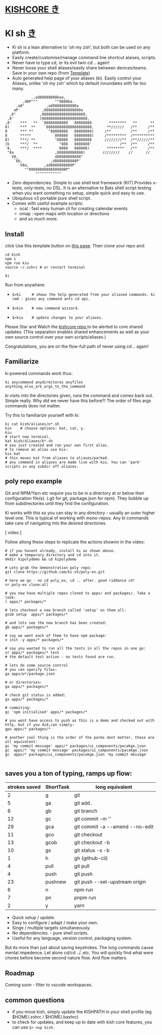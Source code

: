 #  <a href=https://github.com/ki-sh/kishcore > KISHCORE き </a>

# KI sh <a href=https://en.wikipedia.org/wiki/Qi > き </a>

* Ki sh is a lean alternative to 'oh my zsh', but both can be used on any platform.
* Easily create/customise/manage command line shortcut alaises, scripts.
* Never have to type cd, or its evil twin cd .. again!
* Never loose your shell aliases/easily share between devices/teams. Save in your own repo (from <a href=https://github.com/ki-sh/kish >Template</a>)
* Auto generated help page of your aliases (ki). Easily control your Aliases, unlike 'oh my zsh' which by default innundates with far too many.


```
            .,ad88888888baa,
        ,d8P"""        ""9888ba.
     .a8"          ,ad88888888888a
    aP'          ,88888888888888888a
  ,8"           ,88888888888888888888,
 ,8'            (888888888888888888888,
,8'    ***   **  `88888888888   88888888        ********   **      **
8)     ***  **    `888888888888888888888,      **//////   /**     /**
8      *** **       "88888888   88888888)     /**         /**     /**
8      *****          `888888   88888888)     /*********  /**********
8)     ***/ **         "88888   88888888      ////////**  /**//////**
(b     ***/  **          "888   8888888'             /**  /**     /**
`8,    ***/  ****        8888   888888)        ********   /**     /**
 "8a                   ,888888888888)        ////////    //      // 
   V8,                 d88888888888"
    `8b,             ,d8888888888P'
      `V8a,       ,ad8888888888P'  
         ""88888888888888888P"     
              """"""""""""
```


* Zero dependencies. Simple to use shell test framework (KIT).Provides x-tests, only-tests, no DSL. It is an alternative to Bats shell script testing when you want something no setup, simple quick and easy to use.
* Ubiqutous v3 portable pure shell script.
* Comes with useful example scripts:
  * ocal : fast easy human cli for creating calendar events.
  * omap : open maps with location or directions
  * and so much more.


## Install
click Use this template button on  <a href=https://github.com/ki-sh/kish >this page</a>.
Then clone your repo and:
```
cd kish
npm i
npm run kiu
source ~/.zshrc # or restart terminal

ki
```
Run from anywhere:

* `$>ki     # shows the help generated from your aliased commands. ki cmd - gives any command anti-cd api.`

* `$>kin    # new command wizzard.`

* `$>kiu    # update changes to your aliases. `
 


Please Star and Watch the <a href="https://github.com/ki-sh/kishcore"> kishcore repo </a> to be alerted to
core shared updates. (This separation enables shared enhancements as well as your own source control over your own scripts/aliases.)


Congratulations, you are on the flow-full path of never using cd .. again!



## Familiarize
ki powered commands work thus:
  ```
  ki anycommand anydirectores anyfiles anything_else_are_args_to_the_command
  ```
ki visits into the directories given, runs the command and comes back out. Simple really. Why did we never have this before?!
The order of files args commands does not matter.

Try this to familiarize yourself with ki:

```
ki cat kish/aliases/o*.sh 
kin    # choose options: kat, cat, y. 
kiu
# start new terminal,
kat kish/aliases/k*.sh 
# you just created and ran your own first alias.
# to remove an alias use kix:
kix kat
# this moves kat from aliases to aliases/parked.
# any command in aliases are made live with kiu. You can 'park' scripts in any subdir off aliases.
```

## poly repo example
Git and NPM/Yarn etc require you to be in a directory at or below their configuration file(s).
(.git for git, package.json for npm).
They bubble up from subdirectories until they find the configuration. 

Ki works with this so you can stay in any directory - usually an outer higher level one. This is typical of working with mono-repos. Any ki commands take care of navigating into the desired directories.

[ video ]

Follow allong these steps to replicate the actions shownn in the video:

```
# if you havent already, install ki as shown above.
# make a temporary directory and cd into it.
mkdir kipolydemo && cd kipolydemo

# Lets grab the demonstration poly repo:
git clone https://github.com/ki-sh/poly-ex.git

# here we go - no cd poly_ex, cd .. after. good riddance cd!
nr poly-ex clone:all

# you now have multiple repos cloned to apps/ and packages/. Take a look:
l apps/* packages/*

# lets checkout a new branch called 'setup' on them all:
gcob setup  apps/* packages/*

# and lets see the new branch has been created:
gb apps/* packages/*

# say we want each of them to have npm package:
n init -y apps/* packages/*

# say you wanted to run all the tests in all the repos in one go:
nr apps/* packages/* test
# the default test action - no tests found are run.

# lets do some source control
# you can specify files:
ga apps/w*/package.json

# or directories:
ga apps/* packages/*

# check git status is added:
gs apps/* packages/*

# commiting:
gc 'npm initialised' apps/* packages/*

# you wont have access to push as this is a demo and checked out with http, but if you did,can simply:
gpu apps/* packages/*

# another cool thing is the order of the parms dont matter, these are all equivalent:
gc 'my commit message' apps/* packages/ui_components/pacakge.json
gc  apps/* 'my commit message' packages/ui_components/pacakge.json
gc  apps/* packages/ui_components/pacakge.json 'my commit message'


```

## saves you a ton of typing, ramps up flow:

| strokes saved | ShortTask | long equivalent                 |
| ------------- | --------- | ------------------------------- |
| 2             | g         | git                             |
| 5             | ga        | git add .                       |
| 8             | gb        | git branch                      |
| 12            | gc        | git commit -m ''                |
| 29            | gca       | git commit -a --amend --no-edit |
| 11            | gco       | git checkout                    |
| 13            | gcob      | git checkout -b                 |
| 10            | gs        | git status -s -b                |
| 1             | h         | gh (github-cli)                 |
| 4             | pull      | git pull                        |
| 4             | push      | git push                        |
| 23            | pushnew   | git push --set-upstream origin  |
| 6             | n         | npm run                         |
| 7             | pn        | pnpm run                        |
| 2             | y         | yarn                            |

- Quick setup / update.
- Easy to configure / adapt / make your own.
- Singe / multiple targets simultaneously.
- No dependencies. - pure shell scripts.
- Useful for any language, version control, packaging system.

But its more than just about saving keystrokes. The long commands cause mental impedence. Let alone cd/cd ../..etc. You will quickly find what were chores before become second nature flow. And flow matters. 



## Roadmap

Coming soon - filter to vscode workspaces. 

## common questions
* if you move kish, simply update the KISHPATH in your shell profile (eg $HOME/.zshrc / $HOME/.bashrc)
* to check for updates, and keep up to date with kish core features, you can use ```$> nup kish```.

